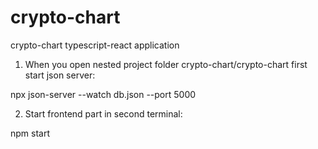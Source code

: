 # crypto-chart
crypto-chart typescript-react application

1. When you open nested project folder crypto-chart/crypto-chart first start json server:

npx json-server --watch db.json --port 5000

2. Start frontend part in second terminal:

npm start
